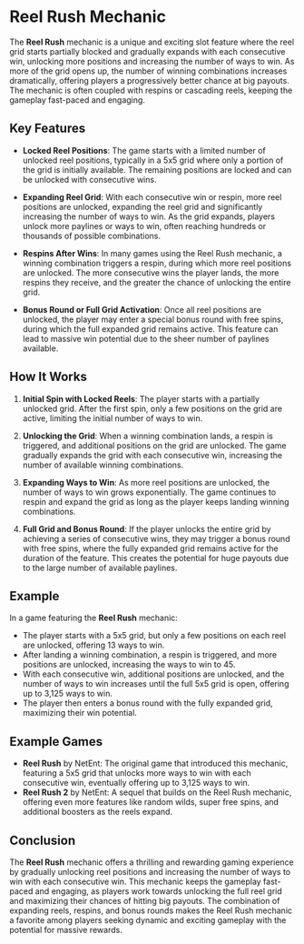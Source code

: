 # Reel Rush Mechanic

The **Reel Rush** mechanic is a unique and exciting slot feature where the reel grid starts partially blocked and gradually expands with each consecutive win, unlocking more positions and increasing the number of ways to win. As more of the grid opens up, the number of winning combinations increases dramatically, offering players a progressively better chance at big payouts. The mechanic is often coupled with respins or cascading reels, keeping the gameplay fast-paced and engaging.

## Key Features

- **Locked Reel Positions**: The game starts with a limited number of unlocked reel positions, typically in a 5x5 grid where only a portion of the grid is initially available. The remaining positions are locked and can be unlocked with consecutive wins.

- **Expanding Reel Grid**: With each consecutive win or respin, more reel positions are unlocked, expanding the reel grid and significantly increasing the number of ways to win. As the grid expands, players unlock more paylines or ways to win, often reaching hundreds or thousands of possible combinations.

- **Respins After Wins**: In many games using the Reel Rush mechanic, a winning combination triggers a respin, during which more reel positions are unlocked. The more consecutive wins the player lands, the more respins they receive, and the greater the chance of unlocking the entire grid.

- **Bonus Round or Full Grid Activation**: Once all reel positions are unlocked, the player may enter a special bonus round with free spins, during which the full expanded grid remains active. This feature can lead to massive win potential due to the sheer number of paylines available.

## How It Works

1. **Initial Spin with Locked Reels**: The player starts with a partially unlocked grid. After the first spin, only a few positions on the grid are active, limiting the initial number of ways to win.

2. **Unlocking the Grid**: When a winning combination lands, a respin is triggered, and additional positions on the grid are unlocked. The game gradually expands the grid with each consecutive win, increasing the number of available winning combinations.

3. **Expanding Ways to Win**: As more reel positions are unlocked, the number of ways to win grows exponentially. The game continues to respin and expand the grid as long as the player keeps landing winning combinations.

4. **Full Grid and Bonus Round**: If the player unlocks the entire grid by achieving a series of consecutive wins, they may trigger a bonus round with free spins, where the fully expanded grid remains active for the duration of the feature. This creates the potential for huge payouts due to the large number of available paylines.

## Example

In a game featuring the **Reel Rush** mechanic:
- The player starts with a 5x5 grid, but only a few positions on each reel are unlocked, offering 13 ways to win.
- After landing a winning combination, a respin is triggered, and more positions are unlocked, increasing the ways to win to 45.
- With each consecutive win, additional positions are unlocked, and the number of ways to win increases until the full 5x5 grid is open, offering up to 3,125 ways to win.
- The player then enters a bonus round with the fully expanded grid, maximizing their win potential.

## Example Games

- **Reel Rush** by NetEnt: The original game that introduced this mechanic, featuring a 5x5 grid that unlocks more ways to win with each consecutive win, eventually offering up to 3,125 ways to win.
- **Reel Rush 2** by NetEnt: A sequel that builds on the Reel Rush mechanic, offering even more features like random wilds, super free spins, and additional boosters as the reels expand.

## Conclusion

The **Reel Rush** mechanic offers a thrilling and rewarding gaming experience by gradually unlocking reel positions and increasing the number of ways to win with each consecutive win. This mechanic keeps the gameplay fast-paced and engaging, as players work towards unlocking the full reel grid and maximizing their chances of hitting big payouts. The combination of expanding reels, respins, and bonus rounds makes the Reel Rush mechanic a favorite among players seeking dynamic and exciting gameplay with the potential for massive rewards.
